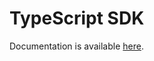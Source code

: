 # TypeScript SDK

Documentation is available [here](https://github.com/cuba-platform/front-generator#typescript-sdk).
